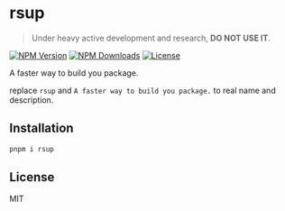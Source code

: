 # rsup

> Under heavy active development and research, **DO NOT USE IT**.

<a href="https://www.npmjs.com/package/rsup" target="_blank" rel="noopener noreferrer"><img src="https://badgen.net/npm/v/rsup" alt="NPM Version" /></a>
<a href="https://www.npmjs.com/package/rsup" target="_blank" rel="noopener noreferrer"><img src="https://badgen.net/npm/dt/rsup" alt="NPM Downloads" /></a>
<a href="https://github.com/alexzhang1030/rsup/blob/main/LICENSE" target="_blank" rel="noopener noreferrer"><img src="https://badgen.net/github/license/alexzhang1030/rsup" alt="License" /></a>

A faster way to build you package.

replace `rsup` and `A faster way to build you package.` to real name and description.

## Installation

```bash
pnpm i rsup
```

## License

MIT
